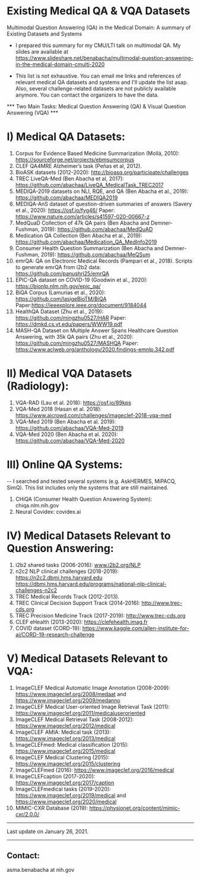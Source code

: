 # Existing Medical QA & VQA Datasets
Multimodal Question Answering (QA) in the Medical Domain: A summary of Existing Datasets and Systems

- I prepared this summary for my CMU/LTI talk on multimodal QA. My slides are available at https://www.slideshare.net/benabacha/multimodal-question-answering-in-the-medical-domain-cmulti-2020 

- This list is not exhaustive. You can email me links and references of relevant medical QA datasets and systems and I'll update the list asap.
Also, several challenge-related datasets are not publicly available anymore. You can contact the organizers to have the data. 
 
 *** Two Main Tasks: Medical Question Answering (QA) & Visual Question Answering (VQA) ***

 
I) Medical QA Datasets:
=======================

1) Corpus for Evidence Based Medicine Summarization (Mollá, 2010): https://sourceforge.net/projects/ebmsumcorpus 
2) CLEF QA4MRE Alzheimer’s task (Peñas et al, 2012). 
3) BioASK datasets (2012-2020): http://bioasq.org/participate/challenges
4) TREC LiveQA-Med (Ben Abacha et al, 2017): https://github.com/abachaa/LiveQA_MedicalTask_TREC2017
5) MEDIQA-2019 datasets on NLI, RQE, and QA (Ben Abacha et al., 2019): https://github.com/abachaa/MEDIQA2019 
6) MEDIQA-AnS dataset of question-driven summaries of answers (Savery et al., 2020): https://osf.io/fyg46/ Paper: https://www.nature.com/articles/s41597-020-00667-z 
7) MedQuaD Collection of 47k QA pairs (Ben Abacha and Demner-Fushman, 2019): https://github.com/abachaa/MedQuAD 
8) Medication QA Collection (Ben Abacha et al., 2019): https://github.com/abachaa/Medication_QA_MedInfo2019
9) Consumer Health Question Summarization (Ben Abacha and Demner-Fushman, 2019): https://github.com/abachaa/MeQSum
10) emrQA: QA on Electronic Medical Records (Pampari et al., 2018). Scripts to generate emrQA from i2b2 data: https://github.com/panushri25/emrQA 
11) EPIC-QA dataset on COVID-19 (Goodwin et al., 2020): https://bionlp.nlm.nih.gov/epic_qa/ 
12) BiQA Corpus (Lamurias et al., 2020): https://github.com/lasigeBioTM/BiQA  Paper:https://ieeexplore.ieee.org/document/9184044 
13) HealthQA Dataset (Zhu et al., 2019): https://github.com/mingzhu0527/HAR Paper: https://dmkd.cs.vt.edu/papers/WWW19.pdf 
14) MASH-QA Dataset on Multiple Answer Spans Healthcare Question Answering, with 35k QA pairs (Zhu et al., 2020): https://github.com/mingzhu0527/MASHQA Paper: https://www.aclweb.org/anthology/2020.findings-emnlp.342.pdf 

II) Medical VQA Datasets (Radiology): 
=====================================

1) VQA-RAD (Lau et al. 2018): https://osf.io/89kps
2) VQA-Med 2018 (Hasan et al. 2018): https://www.aicrowd.com/challenges/imageclef-2018-vqa-med
3) VQA-Med 2019 (Ben Abacha et al. 2019): https://github.com/abachaa/VQA-Med-2019
4) VQA-Med 2020 (Ben Abacha et al. 2020): https://github.com/abachaa/VQA-Med-2020 


III) Online QA Systems:
========================
-- I searched and tested several systems (e.g. AskHERMES, MiPACQ, SimQ). This list includes only the systems that are still maintained.

1) CHiQA (Consumer Health Question Answering System): chiqa.nlm.nih.gov
2) Neural Covidex: covidex.ai


IV) Medical Datasets Relevant to Question Answering: 
=====================================================

1) i2b2 shared tasks (2006-2016): www.i2b2.org/NLP
2) n2c2 NLP clinical challenges (2018-2019): https://n2c2.dbmi.hms.harvard.edu
 https://dbmi.hms.harvard.edu/programs/national-nlp-clinical-challenges-n2c2
3) TREC	Medical	Records Track (2012-2013).  
4) TREC	Clinical Decision Support Track (2014-2016): http://www.trec-cds.org	
5) TREC	Precision Medicine Track (2017-2019): http://www.trec-cds.org
6) CLEF	eHealth (2013-2020): https://clefehealth.imag.fr 
7) COVID dataset (CORD-19): https://www.kaggle.com/allen-institute-for-ai/CORD-19-research-challenge 


V) Medical Datasets Relevant to VQA: 
===========================================

1) ImageCLEF Medical Automatic Image Annotation (2008-2009): https://www.imageclef.org/2008/medaat and https://www.imageclef.org/2009/medanno
2) ImageCLEF Medical User-oriented Image Retrieval Task (2011): https://www.imageclef.org/2011/medicaluseroriented 
3) ImageCLEF Medical Retrieval Task (2008-2012): https://www.imageclef.org/2012/medical
4) ImageCLEF AMIA: Medical task (2013): https://www.imageclef.org/2013/medical
5) ImageCLEFmed: Medical classification (2015): https://www.imageclef.org/2015/medical
6) ImageCLEF Medical Clustering (2015): https://www.imageclef.org/2015/clustering
7) ImageCLEFmed (2016): https://www.imageclef.org/2016/medical
8) ImageCLEFcaption (2017-2020): https://www.imageclef.org/2017/caption
9) ImageCLEFmedical tasks (2019-2020): https://www.imageclef.org/2019/medical and https://www.imageclef.org/2020/medical 
10) MIMIC-CXR Database (2019): https://physionet.org/content/mimic-cxr/2.0.0/  

--------------------------------

Last update on January 26, 2021. 
 
--------------------------------
Contact: 
--------------------------------
asma.benabacha at nih.gov
